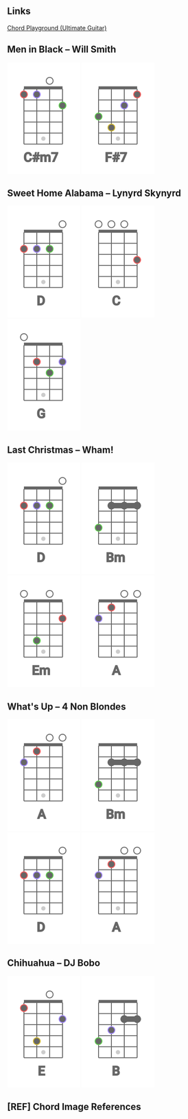 ## Links

[Chord Playground (Ultimate Guitar)](https://tabs.ultimate-guitar.com/user/tab/view?h=Y6C06S9IZfAtkGx8qROspDK9)

## Men in Black – Will Smith

![C#m7][] ![F#7][]


## Sweet Home Alabama – Lynyrd Skynyrd

![D][] ![C][] ![G][]


## Last Christmas – Wham!

![D][] ![Bm][] ![Em][] ![A][]

## What's Up – 4 Non Blondes

![A][] ![Bm][] ![D][] ![A][] 

## Chihuahua – DJ Bobo

![E][] ![B][] 

## [REF] Chord Image References
[D]: https://raw.githubusercontent.com/Capevace/ukulele-chords/main/svgs/D.svg
[Bm]: https://raw.githubusercontent.com/Capevace/ukulele-chords/main/svgs/Bm.svg
[Em]: https://raw.githubusercontent.com/Capevace/ukulele-chords/main/svgs/Em.svg
[A]: https://raw.githubusercontent.com/Capevace/ukulele-chords/main/svgs/A.svg
[Cadd9]: https://raw.githubusercontent.com/Capevace/ukulele-chords/main/svgs/Cadd9.svg
[E]: https://raw.githubusercontent.com/Capevace/ukulele-chords/main/svgs/E.svg
[G]: https://raw.githubusercontent.com/Capevace/ukulele-chords/main/svgs/G.svg
[E7]: https://raw.githubusercontent.com/Capevace/ukulele-chords/main/svgs/E7.svg
[Cm]: https://raw.githubusercontent.com/Capevace/ukulele-chords/main/svgs/Cm.svg
[B7]: https://raw.githubusercontent.com/Capevace/ukulele-chords/main/svgs/B7.svg
[Am7]: https://raw.githubusercontent.com/Capevace/ukulele-chords/main/svgs/Am7.svg
[Cm6]: https://raw.githubusercontent.com/Capevace/ukulele-chords/main/svgs/Cm6.svg
[Eb6]: https://raw.githubusercontent.com/Capevace/ukulele-chords/main/svgs/Eb6.svg
[C9]: https://raw.githubusercontent.com/Capevace/ukulele-chords/main/svgs/C9.svg
[Em7]: https://raw.githubusercontent.com/Capevace/ukulele-chords/main/svgs/Em7.svg
[C7]: https://raw.githubusercontent.com/Capevace/ukulele-chords/main/svgs/C7.svg
[D#m]: https://raw.githubusercontent.com/Capevace/ukulele-chords/main/svgs/D%23m.svg
[Bbmaj7]: https://raw.githubusercontent.com/Capevace/ukulele-chords/main/svgs/Bbmaj7.svg
[A7]: https://raw.githubusercontent.com/Capevace/ukulele-chords/main/svgs/A7.svg
[G#maj7]: https://raw.githubusercontent.com/Capevace/ukulele-chords/main/svgs/G%23maj7.svg
[Dm]: https://raw.githubusercontent.com/Capevace/ukulele-chords/main/svgs/Dm.svg
[Dm7]: https://raw.githubusercontent.com/Capevace/ukulele-chords/main/svgs/Dm7.svg
[Cmaj7]: https://raw.githubusercontent.com/Capevace/ukulele-chords/main/svgs/Cmaj7.svg
[F]: https://raw.githubusercontent.com/Capevace/ukulele-chords/main/svgs/F.svg
[C]: https://raw.githubusercontent.com/Capevace/ukulele-chords/main/svgs/C.svg
[Am]: https://raw.githubusercontent.com/Capevace/ukulele-chords/main/svgs/Am.svg
[G7]: https://raw.githubusercontent.com/Capevace/ukulele-chords/main/svgs/G7.svg
[Bmmaj7]: https://raw.githubusercontent.com/Capevace/ukulele-chords/main/svgs/Bmmaj7.svg
[Bm7]: https://raw.githubusercontent.com/Capevace/ukulele-chords/main/svgs/Bm7.svg
[C#m7]: https://raw.githubusercontent.com/Capevace/ukulele-chords/main/svgs/C%23m7.svg
[F#7]: https://raw.githubusercontent.com/Capevace/ukulele-chords/main/svgs/F%237.svg
[D#dim]: https://raw.githubusercontent.com/Capevace/ukulele-chords/main/svgs/D%23dim.svg
[F#m]: https://raw.githubusercontent.com/Capevace/ukulele-chords/main/svgs/F%23m.svg
[D7]: https://raw.githubusercontent.com/Capevace/ukulele-chords/main/svgs/D7.svg
[Gdim]: https://raw.githubusercontent.com/Capevace/ukulele-chords/main/svgs/Gdim.svg
[B]: https://raw.githubusercontent.com/Capevace/ukulele-chords/main/svgs/B.svg